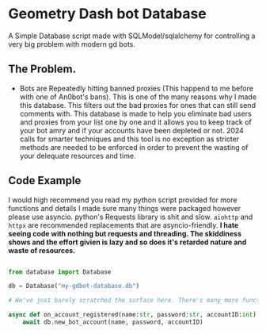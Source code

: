 # Geometry Dash bot Database

A Simple Database script made with SQLModel/sqlalchemy for controlling a very big problem with modern gd bots.


## The Problem.

- Bots are Repeatedly hitting banned proxies (This happend to me before with one of An0bot's bans). This is one of the many reasons why I made this database.
This filters out the bad proxies for ones that can still send comments with. This database
is made to help you eliminate bad users and proxies from your list one by one and it allows you to keep track of your bot amry 
and if your accounts have been depleted or not. 2024 calls for smarter techniques and this tool is no exception as stricter
methods are needed to be enforced in order to prevent the wasting of your delequate resources and time.

## Code Example
I would high recommend you read my python script provided for more functions and details I made sure many things were packaged
however please use asyncio. python's Requests library is shit and slow. `aiohttp` and `httpx` are recommended replacements that are asyncio-friendly. **I hate seeing code with nothing but requests and threading. The skiddiness shows and the effort givien is lazy and so does it's retarded nature and waste of resources.**

```python

from database import Database

db = Database("my-gdbot-database.db")

# We've just barely scratched the surface here. There's many more functions packed inside the Database class alone that you can use.

async def on_account_registered(name:str, password:str, accountID:int):
    await db.new_bot_account(name, password, accountID)

```
